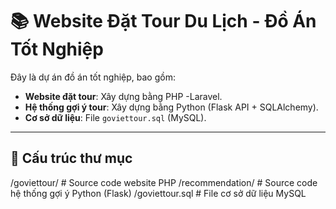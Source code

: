 # 📚 Website Đặt Tour Du Lịch - Đồ Án Tốt Nghiệp

Đây là dự án đồ án tốt nghiệp, bao gồm:
- **Website đặt tour**: Xây dựng bằng PHP -Laravel.
- **Hệ thống gợi ý tour**: Xây dựng bằng Python (Flask API + SQLAlchemy).
- **Cơ sở dữ liệu**: File `goviettour.sql` (MySQL).

---

## 📁 Cấu trúc thư mục
/goviettour/ # Source code website PHP 
/recommendation/ # Source code hệ thống gợi ý Python (Flask) 
/goviettour.sql # File cơ sở dữ liệu MySQL

